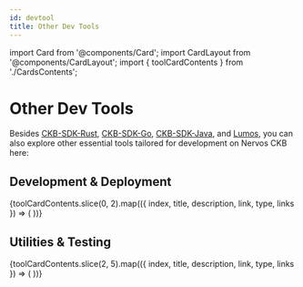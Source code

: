 ```yaml
---
id: devtool
title: Other Dev Tools
---
```


import Card from '@components/Card';
import CardLayout from '@components/CardLayout';
import { toolCardContents } from './CardsContents';

# Other Dev Tools

Besides [CKB-SDK-Rust](/docs/sdk-and-devtool/rust), [CKB-SDK-Go](/docs/sdk-and-devtool/go), [CKB-SDK-Java](/docs/sdk-and-devtool/java), and [Lumos](/docs/sdk-and-devtool/lumos), you can also explore other essential tools tailored for development on Nervos CKB here:

## Development & Deployment

<CardLayout>
  {toolCardContents.slice(0, 2).map(({ index, title, description, link, type, links }) => (
    <Card
      key={index}
      title={title}
      description={description}
      link={link}
      internal={false}
      type={type}
      links={links}
    />
  ))}
</CardLayout>

## Utilities & Testing

<CardLayout>
  {toolCardContents.slice(2, 5).map(({ index, title, description, link, type, links }) => (
    <Card
      key={index}
      title={title}
      description={description}
      link={link}
      internal={false}
      type={type}
      links={links}
    />
  ))}
</CardLayout>
